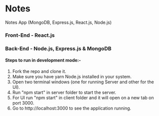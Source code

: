 # Notes
Notes App (MongoDB, Express.js, React.js, Node.js)


### Front-End - React.js
### Back-End - Node.js, Express.js & MongoDB


#### Steps to run in development mode:-
1. Fork the repo and clone it.
2. Make sure you have yarn Node.js installed in your system.
3. Open two terminal windows (one for running Server and other for the UI).
4. Run "npm start" in server folder to start the server.
5. For UI run "npm start" in client folder and it will open on a new tab on port 3000.
6. Go to http://localhost:3000 to see the application running.

